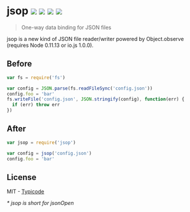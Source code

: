 # jsop [![](https://travis-ci.org/typicode/jsop.svg?branch=master)](https://travis-ci.org/typicode/jsop) [![](https://img.shields.io/npm/v/jsop.svg?style=flat)](https://www.npmjs.com/package/jsop)  ![](https://img.shields.io/badge/io.js-1.0.0-F5DA55.svg?style=flat) ![](http://img.shields.io/badge/node-0.11.13-ff69b4.svg?style=flat) 

> One-way data binding for JSON files

jsop is a new kind of JSON file reader/writer powered by Object.observe (requires Node 0.11.13 or io.js 1.0.0).

## Before

```javascript
var fs = require('fs')

var config = JSON.parse(fs.readFileSync('config.json'))
config.foo = 'bar'
fs.writeFile('config.json', JSON.stringify(config), function(err) {
  if (err) throw err
})
```

## After

```javascript
var jsop = require('jsop')

var config = jsop('config.json')
config.foo = 'bar'
```

## License

MIT - [Typicode](https://github.com/typicode)

_* jsop is short for jsonOpen_
